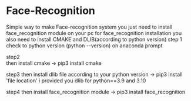 # Face-Recognition
Simple way to make Face-recognition system
you just need to install face_recognition module on your pc
for face_recognition installation you also need to install CMAKE and DLIB(according to python version)
step 1 
check to python version 
    (python --version) on anaconda prompt

step2    
then install cmake
     -> pip3 install cmake


step3
then install dlib file according to your python version
      -> pip3 install 'file location'
          i provided you dlib for python==3.9 and 3.10
 
 step4
 then install face_recognition module
      -> pip3 install face_recognition

